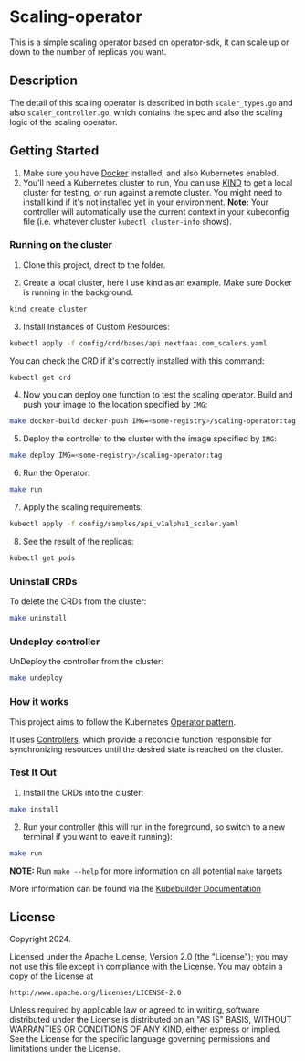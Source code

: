 # Scaling-operator
This is a simple scaling operator based on operator-sdk, it can scale up or down to the number of replicas you want.

## Description
The detail of this scaling operator is described in both `scaler_types.go` and also `scaler_controller.go`, which contains the spec and also the scaling logic of the scaling operator.

## Getting Started
1. Make sure you have [Docker](https://www.docker.com/) installed, and also Kubernetes enabled.
2. You’ll need a Kubernetes cluster to run, You can use [KIND](https://sigs.k8s.io/kind) to get a local cluster for testing, or run against a remote cluster. You might need to install kind if it's not installed yet in your environment.
**Note:** Your controller will automatically use the current context in your kubeconfig file (i.e. whatever cluster `kubectl cluster-info` shows).

### Running on the cluster
1. Clone this project, direct to the folder.

2. Create a local cluster, here I use kind as an example. Make sure Docker is running in the background.
```sh
kind create cluster
```

3. Install Instances of Custom Resources:

```sh
kubectl apply -f config/crd/bases/api.nextfaas.com_scalers.yaml
```
You can check the CRD if it's correctly installed with this command:

```sh
kubectl get crd
```

4. Now you can deploy one function to test the scaling operator. Build and push your image to the location specified by `IMG`:

```sh
make docker-build docker-push IMG=<some-registry>/scaling-operator:tag
```

5. Deploy the controller to the cluster with the image specified by `IMG`:

```sh
make deploy IMG=<some-registry>/scaling-operator:tag
```

6. Run the Operator:
   
```sh
make run
```

7. Apply the scaling requirements:
```sh
kubectl apply -f config/samples/api_v1alpha1_scaler.yaml
```

8. See the result of the replicas:
```sh
kubectl get pods
```


### Uninstall CRDs
To delete the CRDs from the cluster:

```sh
make uninstall
```

### Undeploy controller
UnDeploy the controller from the cluster:

```sh
make undeploy
```

### How it works
This project aims to follow the Kubernetes [Operator pattern](https://kubernetes.io/docs/concepts/extend-kubernetes/operator/).

It uses [Controllers](https://kubernetes.io/docs/concepts/architecture/controller/),
which provide a reconcile function responsible for synchronizing resources until the desired state is reached on the cluster.

### Test It Out
1. Install the CRDs into the cluster:

```sh
make install
```

2. Run your controller (this will run in the foreground, so switch to a new terminal if you want to leave it running):

```sh
make run
```

**NOTE:** Run `make --help` for more information on all potential `make` targets

More information can be found via the [Kubebuilder Documentation](https://book.kubebuilder.io/introduction.html)

## License

Copyright 2024.

Licensed under the Apache License, Version 2.0 (the "License");
you may not use this file except in compliance with the License.
You may obtain a copy of the License at

    http://www.apache.org/licenses/LICENSE-2.0

Unless required by applicable law or agreed to in writing, software
distributed under the License is distributed on an "AS IS" BASIS,
WITHOUT WARRANTIES OR CONDITIONS OF ANY KIND, either express or implied.
See the License for the specific language governing permissions and
limitations under the License.

